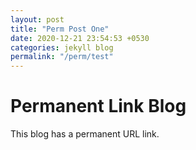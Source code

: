 ```yaml
---
layout: post
title: "Perm Post One"
date: 2020-12-21 23:54:53 +0530
categories: jekyll blog
permalink: "/perm/test"
---
```


# Permanent Link Blog

This blog has a permanent URL link.
